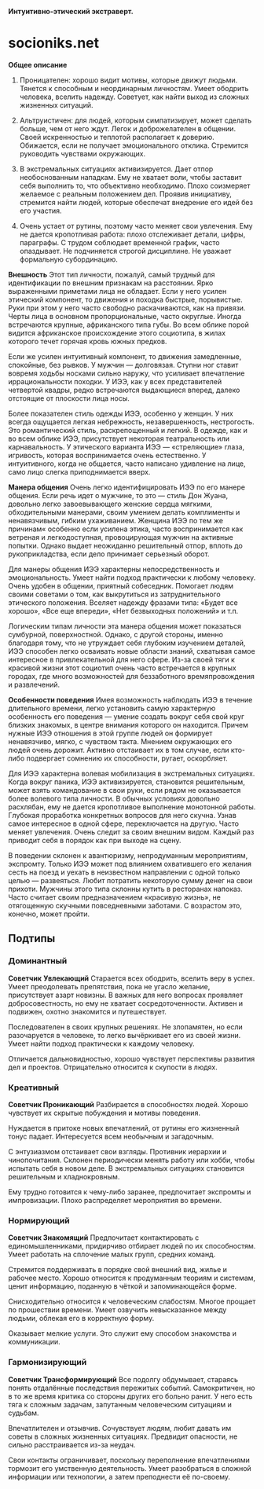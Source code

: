 **Интуитивно-этический экстраверт.**

# socioniks.net

**Общее описание**
1. Проницателен: хорошо видит мотивы, которые движут людьми. Тянется к способным и неординарным личностям. Умеет ободрить человека, вселить надежду. Советует, как найти выход из сложных жизненных ситуаций.

2. Альтруистичен: для людей, которым симпатизирует, может сделать больше, чем от него ждут. Легок и доброжелателен в общении. Своей искренностью и теплотой располагает к доверию. Обижается, если не получает эмоционального отклика. Стремится руководить чувствами окружающих.

3. В экстремальных ситуациях активизируется. Дает отпор необоснованным нападкам. Ему не хватает воли, чтобы заставит себя выполнить то, что объективно необходимо. Плохо соизмеряет желаемое с реальным положением дел. Проявив инициативу, стремится найти людей, которые обеспечат внедрение его идей без его участия.

4. Очень устает от рутины, поэтому часто меняет свои увлечения. Ему не дается кропотливая работа: плохо отслеживает детали, цифры, параграфы. С трудом соблюдает временной график, часто опаздывает. Не подчиняется строгой дисциплине. Не уважает формальную субординацию.

**Внешность**
Этот тип личности, пожалуй, самый трудный для идентификации по внешним признакам на расстоянии. Ярко выраженными приметами лица не обладает. Если у него усилен этический компонент, то движения и походка быстрые, порывистые. Руки при этом у него часто свободно раскачиваются, как на привязи. Черты лица в основном пропорциональные, часто округлые. Иногда встречаются крупные, африканского типа губы. Во всем облике порой видится африканское происхождение этого социотипа, в жилах которого течет горячая кровь южных предков.

Если же усилен интуитивный компонент, то движения замедленные, спокойные, без рывков. У мужчин — долговязая. Ступни ног ставит вовремя ходьбы носками сильно наружу, что усиливает впечатление иррациональности походки. У ИЭЭ, как у всех представителей четвертой квадры, редко встречаются выдающиеся вперед, далеко отстоящие от плоскости лица носы.

Более показателен стиль одежды ИЭЭ, особенно у женщин. У них всегда ощущается легкая небрежность, незавершенность, нестрогость. Это романтический стиль, раскрепощенный и легкий. В одежде, как и во всем облике ИЭЭ, присутствует некоторая театральность или карнавальность. У этического варианта ИЭЭ — «стреляющие» глаза, игривость, которая воспринимается очень естественно. У интуитивного, когда не общается, часто написано удивление на лице, само лицо слегка приподнимается вверх.

**Манера общения**
Очень легко идентифицировать ИЭЭ по его манере общения. Если речь идет о мужчине, то это — стиль Дон Жуана, довольно легко завоевывающего женские сердца мягкими, обходительными манерами, своим умением делать комплименты и ненавязчивым, гибким ухаживанием. Женщина ИЭЭ по тем же причинам« особенно если усилена этика, часто воспринимается как ветреная и легкодоступная, провоцирующая мужчин на активные попытки. Однако выдает неожиданно решительный отпор, вплоть до рукоприкладства, если дело принимает серьезный оборот.

Для манеры общения ИЭЭ характерны непосредственность и эмоциональность. Умеет найти подход практически к любому человеку. Очень удобен в общении, приятный собеседник. Помогает людям своими советами о том, как выкрутиться из затруднительного этического положения. Вселяет надежду фразами типа: «Будет все хорошо», «Все еще впереди», «Нет безвыходных положений» и т.п.

Логическим типам личности эта манера общения может показаться сумбурной, поверхностной. Однако, с другой стороны, именно благодаря тому, что не утруждает себя глубоким изучением деталей, ИЭЭ способен легко осваивать новые области знаний, схватывая самое интересное в привлекательной для него сфере. Из-за своей тяги к красивой жизни этот социотип очень часто встречается в крупных городах, где много возможностей для беззаботного времяпровождения и развлечений.

**Особенности поведения**
Имея возможность наблюдать ИЭЭ в течение длительного времени, легко установить самую характерную особенность его поведения — умение создать вокруг себя свой круг близких знакомых, в центре внимания которого он находится. Причем нужные ИЭЭ отношения в этой группе людей он формирует ненавязчиво, мягко, с чувством такта. Мнением окружающих его людей очень дорожит. Активно отстаивает их в том случае, если кто-либо подвергает сомнению их способности, ругает, оскорбляет.

Для ИЭЭ характерна волевая мобилизация в экстремальных ситуациях. Когда вокруг паника, ИЭЭ активизируется, становится решительным, может взять командование в свои руки, если рядом не оказывается более волевого типа личности. В обычных условиях довольно расхлябан, ему не дается кропотливое выполнение монотонной работы. Глубокая проработка конкретных вопросов для него скучна. Узнав самое интересное в одной сфере, переключается на другую. Часто меняет увлечения. Очень следит за своим внешним видом. Каждый раз приводит себя в порядок как при выходе на сцену.

В поведении склонен к авантюризму, непродуманным мероприятиям, экспромту. Только ИЭЭ может под влиянием охватившего его желания сесть на поезд и уехать в неизвестном направлении с одной только целью — развеяться. Любит потратить некоторую сумму денег на свои прихоти. Мужчины этого типа склонны кутить в ресторанах напоказ. Часто считает своим предназначением «красивую жизнь», не отягощенную скучными повседневными заботами. С возрастом это, конечно, может пройти.

## Подтипы
### Доминантный
**Советчик** **Увлекающий**
Старается всех ободрить, вселить веру в успех. Умеет преодолевать препятствия, пока не угасло желание, присутствует азарт новизны. В важных для него вопросах проявляет добросовестность, но ему не хватает сосредоточенности. Активен и подвижен, охотно знакомится и путешествует.

Последователен в своих крупных решениях. Не злопамятен, но если разочаруется в человеке, то легко вычёркивает его из своей жизни. Умеет найти подход практически к каждому человеку.

Отличается дальновидностью, хорошо чувствует перспективы развития дел и проектов. Отрицательно относится к скупости в людях.

### Креативный
**Советчик Проникающий**
Разбирается в способностях людей. Хорошо чувствует их скрытые побуждения и мотивы поведения.

Нуждается в притоке новых впечатлений, от рутины его жизненный тонус падает. Интересуется всем необычным и загадочным.

С энтузиазмом отстаивает свои взгляды. Противник иерархии и чинопочитания. Склонен периодически менять работу или хобби, чтобы испытать себя в новом деле. В экстремальных ситуациях становится решительным и хладнокровным.

Ему трудно готовится к чему-либо заранее, предпочитает экспромты и импровизации. Плохо распределяет мероприятия во времени.

### Нормирующий
**Советчик Знакомящий**
Предпочитает контактировать с единомышленниками, придирчиво отбирает людей по их способностям. Умеет работать на сплочение малых групп, средних команд.

Стремится поддерживать в порядке свой внешний вид, жилье и рабочее место. Хорошо относится к продуманным теориям и системам, ценит информацию, поданную в чёткой и запоминающейся форме.

Снисходительно относится к человеческим слабостям. Многое прощает по прошествии времени. Умеет озвучить невысказанное между людьми, облекая его в корректную форму.

Оказывает мелкие услуги. Это служит ему способом знакомства и коммуникации.

### Гармонизирующий
**Советчик Трансформирующий**
Все подолгу обдумывает, стараясь понять отдалённые последствия пережитых событий. Самокритичен, но в то же время критика со стороны других его больно ранит. У него есть тяга к сложным задачам, запутанным человеческим ситуациям и судьбам.

Впечатлителен и отзывчив. Сочувствует людям, любит давать им советы в сложных жизненных ситуациях. Предвидит опасности, не сильно расстраивается из-за неудач.

Свои контакты ограничивает, поскольку переполнение впечатлениями тормозит его умственную деятельность. Умеет разобраться в сложной информации или технологии, а затем преподнести её по-своему.